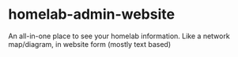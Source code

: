 # homelab-admin-website
An all-in-one place to see your homelab information. Like a network map/diagram, in website form (mostly text based)
